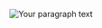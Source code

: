 
![Your paragraph text](https://github.com/user-attachments/assets/ac4905f0-6986-493c-8f5c-2741db5d62ef)
